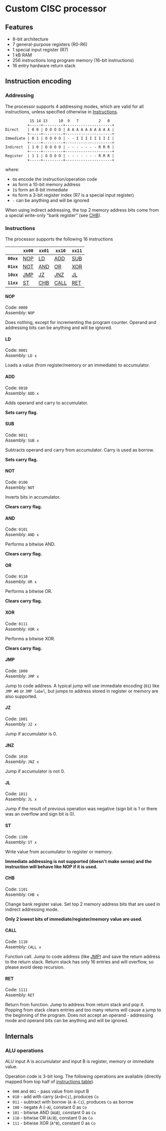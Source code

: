 # Custom CISC processor

## Features

- 8-bit architecture
- 7 general-purpose registers (R0-R6)
- 1 special input register (R7)
- 1 kB RAM
- 256 instructions long program memory (16-bit instructions)
- 16 entry hardware return stack

## Instruction encoding

### Addressing

The processor supports 4 addressing modes, which are valid for all instructions, unless specified otherwise in [Instructions](#instructions).

```plain
           15 14 13     10  9   7         2   0
          +-----+---------+---------------------+
Direct    | 0 0 | O O O O | A A A A A A A A A A |
          +-----+---------+---------------------+
Immediate | 0 1 | O O O O | - - I I I I I I I I |
          +-----+---------+---------------------+
Indirect  | 1 0 | O O O O | - - - - - - - R R R |
          +-----+---------+---------------------+
Register  | 1 1 | O O O O | - - - - - - - R R R |
          +-----+---------+---------------------+
```

where:

- `O`s encode the instruction/operation code
- `A`s form a 10-bit memory address
- `I`s form an 8-bit immediate
- `R`s form a 3-bit register index (R7 is a special input register)
- `-` can be anything and will be ignored

When using indirect addressing, the top 2 memory address bits come from a special write-only "bank register" (see [CHB](#chb)).

### Instructions

The processor supports the following 16 instructions

|   | `xx00` | `xx01` | `xx10` | `xx11` |
| - | ---- | ---- | ---- | ---- |
| **`00xx`** | [NOP](#nop) | [LD](#ld) | [ADD](#add) | [SUB](#sub) |
| **`01xx`** | [NOT](#not) | [AND](#and) | [OR](#or) | [XOR](#xor) |
| **`10xx`** | [JMP](#jmp) | [JZ](#jz) | [JNZ](#jnz) | [JL](#jl) |
| **`11xx`** | [ST](#st) | [CHB](#chb) | [CALL](#call) | [RET](#ret) |

#### NOP

Code: `0000`\
Assembly: `NOP`

Does nothing, except for incrementing the program counter. Operand and addressing bits can be anything and will be ignored.

#### LD

Code: `0001`\
Assembly: `LD x`

Loads a value (from register/memory or an immediate) to accumulator.

#### ADD

Code: `0010`\
Assembly: `ADD x`

Adds operand and carry to accumulator.

**Sets carry flag.**

#### SUB

Code: `0011`\
Assembly: `SUB x`

Subtracts operand and carry from accumulator. Carry is used as borrow.

**Sets carry flag.**

#### NOT

Code: `0100`\
Assembly: `NOT`

Inverts bits in accumulator.

**Clears carry flag.**

#### AND

Code: `0101`\
Assembly: `AND x`

Performs a bitwise AND.

**Clears carry flag.**

#### OR

Code: `0110`\
Assembly: `OR x`

Performs a bitwise OR.

**Clears carry flag.**

#### XOR

Code: `0111`\
Assembly: `XOR x`

Performs a bitwise XOR.

**Clears carry flag.**

#### JMP

Code: `1000`\
Assembly: `JMP x`

Jump to code address. A typical jump will use immediate encoding (`01`) like `JMP #0` or `JMP label`, but jumps to address stored in register or memory are also supported.

#### JZ

Code: `1001`\
Assembly: `JZ x`

Jump if accumulator is 0.

#### JNZ

Code: `1010`\
Assembly: `JNZ x`

Jump if accumulator is not 0.

#### JL

Code: `1011`\
Assembly: `JL x`

Jump if the result of previous operation was negative (sign bit is 1 or there was an overflow and sign bit is 0).

#### ST

Code: `1100`\
Assembly: `ST x`

Write value from accumulator to register or memory.

**Immediate addressing is not supported (doesn't make sense) and the instruction will behave like NOP if it is used.**

#### CHB

Code: `1101`\
Assembly: `CHB x`

Change bank register value. Set top 2 memory address bits that are used in indirect addressing mode.

**Only 2 lowest bits of immediate/register/memory value are used.**

#### CALL

Code: `1110`\
Assembly: `CALL x`

Function call. Jump to code address (like [JMP](#jmp)) and save the return address to the return stack. Return stack has only 16 entries and will overflow, so please avoid deep recursion.

#### RET

Code: `1111`\
Assembly: `RET`

Return from function. Jump to address from return stack and pop it. Popping from stack clears entries and too many returns will cause a jump to the beginning of the program. Does not accept an operand - addressing mode and operand bits can be anything and will be ignored.

## Internals

### ALU operations

ALU input A is accumulator and input B is register, memory or immediate value.

Operation code is 3-bit long. The following operations are available (directly mapped from top half of [instructions table](#instructions))
- `000` and `001` - pass value from input B
- `010` - add with carry (`A+B+Ci`), produces `Co`
- `011` - subtract with borrow (`A-B-Ci`), produces `Co` as borrow
- `100` - negate A (`~A`), constant 0 as `Co`
- `101` - bitwise AND (`A&B`), constant 0 as `Co`
- `110` - bitwise OR (`A|B`), constant 0 as `Co`
- `111` - bitwise XOR (`A^B`), constant 0 as `Co`
